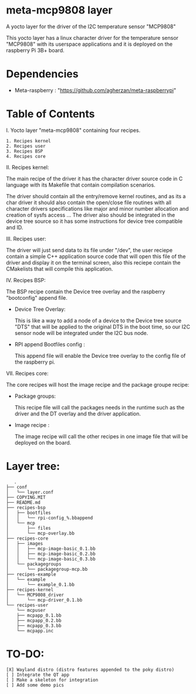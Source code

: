 # meta-mcp9808 layer
A yocto layer for the driver of the I2C temperature sensor "MCP9808" 

This yocto layer has a linux character driver for the temperature sensor "MCP9808" 
with its userspace applications and it is deployed on the raspberry Pi 3B+ board.




Dependencies
============

- Meta-raspberry : "https://github.com/agherzan/meta-raspberrypi"


Table of Contents
=================

  I. Yocto layer "meta-mcp9808" containing four recipes. 

    1. Recipes kernel
    2. Recipes user
    3. Recipes BSP
    4. Recipes core


 II. Recipes kernel:

  The main recipe of the driver it has the character driver source code in C language with its Makefile that contain compilation scenarios.

  The driver should contain all the entry/remove kernel routines, and as its a char driver it should also contain the open/close file routines
  with all character drivers specifications like major and minor number allocation and creation of sysfs access ...
  The driver also should be integrated in the device tree source so it has some instructions for device tree compatible and ID.

  III. Recipes user:

  The driver will just send data to its file under "/dev", the user reciepe contain a simple C++ application source code that will open this file  of the driver and display it on the terminal screen, also this reciepe contain the CMakelists that will compile this application.

  IV. Recipes BSP: 

   The BSP recipe contain the Device tree overlay and the raspberry "bootconfig" append file.

   - Device Tree Overlay:

     This is like a way to add a node of a device to the Device tree source "DTS" that will be applied to the original DTS in the boot time, so our I2C sensor node will be integrated under the I2C bus node.

   - RPI append Bootfiles config :

     This append file will enable the Device tree overlay to the config file of the raspberry pi.

   VII. Recipes core: 

   The core recipes will host the image recipe and the package groupe recipe:

   - Package groups:

     This recipe file will call the packages needs in the runtime such as the driver and the DT overlay and the driver application.

  - Image recipe :

     The image recipe will call the other recipes in one image file that will be deployed on the board.

Layer tree:
============     

	   .
	├── conf
	│   └── layer.conf
	├── COPYING.MIT
	├── README.md
	├── recipes-bsp
	│   ├── bootfiles
	│   │   └── rpi-config_%.bbappend
	│   └── mcp
	│       ├── files
	│       └── mcp-overlay.bb
	├── recipes-core
	│   ├── images
	│   │   ├── mcp-image-basic_0.1.bb
	│   │   ├── mcp-image-basic_0.2.bb
	│   │   └── mcp-image-basic_0.3.bb
	│   └── packagegroups
	│       └── packagegroup-mcp.bb
	├── recipes-example
	│   └── example
	│       └── example_0.1.bb
	├── recipes-kernel
	│   └── MCP9808_driver
	│       └── mcp-driver_0.1.bb
	└── recipes-user
	    └── mcpuser
		├── mcpapp_0.1.bb
		├── mcpapp_0.2.bb
		├── mcpapp_0.3.bb
		└── mcpapp.inc




TO-DO:
============

    [X] Wayland distro (distro features appended to the poky distro)
    [ ] Integrate the QT app
    [ ] Make a skeleton for integration
    [ ] Add some demo pics
